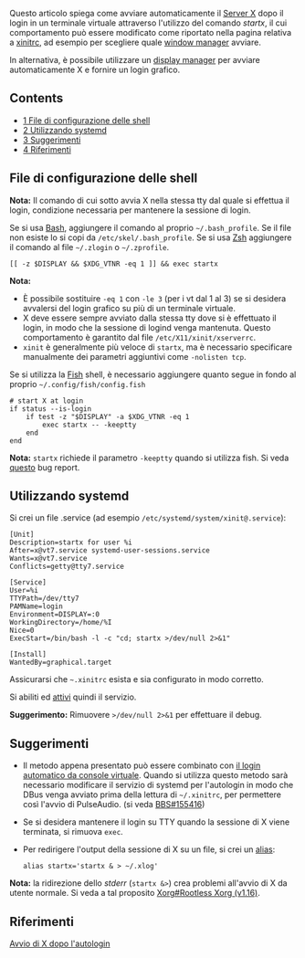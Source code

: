 Questo articolo spiega come avviare automaticamente il [Server X](/index.php/Xorg_(Italiano) "Xorg (Italiano)") dopo il login in un terminale virtuale attraverso l'utilizzo del comando *startx*, il cui comportamento può essere modificato come riportato nella pagina relativa a [xinitrc](/index.php/Xinitrc_(Italiano) "Xinitrc (Italiano)"), ad esempio per scegliere quale [window manager](/index.php/Window_Manager_(Italiano) "Window Manager (Italiano)") avviare.

In alternativa, è possibile utilizzare un [display manager](/index.php/Display_Manager_(Italiano) "Display Manager (Italiano)") per avviare automaticamente X e fornire un login grafico.

## Contents

*   [1 File di configurazione delle shell](#File_di_configurazione_delle_shell)
*   [2 Utilizzando systemd](#Utilizzando_systemd)
*   [3 Suggerimenti](#Suggerimenti)
*   [4 Riferimenti](#Riferimenti)

## File di configurazione delle shell

**Nota:** Il comando di cui sotto avvia X nella stessa tty dal quale si effettua il login, condizione necessaria per mantenere la sessione di login.

Se si usa [Bash](/index.php/Bash_(Italiano) "Bash (Italiano)"), aggiungere il comando al proprio `~/.bash_profile`. Se il file non esiste lo si copi da `/etc/skel/.bash_profile`. Se si usa [Zsh](/index.php/Zsh "Zsh") aggiungere il comando al file `~/.zlogin` o `~/.zprofile`.

```
[[ -z $DISPLAY && $XDG_VTNR -eq 1 ]] && exec startx

```

**Nota:**

*   È possibile sostituire `-eq 1` con `-le 3` (per i vt dal 1 al 3) se si desidera avvalersi del login grafico su più di un terminale virtuale.
*   X deve essere sempre avviato dalla stessa tty dove si è effettuato il login, in modo che la sessione di logind venga mantenuta. Questo comportamento è garantito dal file `/etc/X11/xinit/xserverrc`.
*   `xinit` è generalmente più veloce di `startx`, ma è necessario specificare manualmente dei parametri aggiuntivi come `-nolisten tcp`.

Se si utilizza la [Fish](/index.php/Fish "Fish") shell, è necessario aggiungere quanto segue in fondo al proprio `~/.config/fish/config.fish`

```
# start X at login
if status --is-login
    if test -z "$DISPLAY" -a $XDG_VTNR -eq 1
        exec startx -- -keeptty
    end
end

```

**Nota:** `startx` richiede il parametro `-keeptty` quando si utilizza fish. Si veda [questo](https://github.com/fish-shell/fish-shell/issues/1772) bug report.

## Utilizzando systemd

Si crei un file .service (ad esempio `/etc/systemd/system/xinit@.service`):

```
[Unit]
Description=startx for user %i
After=x@vt7.service systemd-user-sessions.service
Wants=x@vt7.service
Conflicts=getty@tty7.service

[Service]
User=%i
TTYPath=/dev/tty7
PAMName=login
Environment=DISPLAY=:0
WorkingDirectory=/home/%I
Nice=0
ExecStart=/bin/bash -l -c "cd; startx >/dev/null 2>&1"

[Install]
WantedBy=graphical.target

```

Assicurarsi che `~.xinitrc` esista e sia configurato in modo corretto.

Si abiliti ed [attivi](/index.php/Systemd_(Italiano)#Usare_le_unit.C3.A0 "Systemd (Italiano)") quindi il servizio.

**Suggerimento:** Rimuovere `>/dev/null 2>&1` per effettuare il debug.

## Suggerimenti

*   Il metodo appena presentato può essere combinato con [il login automatico da console virtuale](/index.php/Automatic_login_to_virtual_console_(Italiano) "Automatic login to virtual console (Italiano)"). Quando si utilizza questo metodo sarà necessario modificare il servizio di systemd per l'autologin in modo che DBus venga avviato prima della lettura di `~/.xinitrc`, per permettere così l'avvio di PulseAudio. (si veda [BBS#155416](https://bbs.archlinux.org/viewtopic.php?id=155416))

*   Se si desidera mantenere il login su TTY quando la sessione di X viene terminata, si rimuova `exec`.

*   Per redirigere l'output della sessione di X su un file, si crei un [alias](/index.php/Bash_(Italiano)#Alias "Bash (Italiano)"):

	 `alias startx='startx & > ~/.xlog'` 

**Nota:** la ridirezione dello *stderr* (`startx &>`) crea problemi all'avvio di X da utente normale. Si veda a tal proposito [Xorg#Rootless Xorg (v1.16)](/index.php/Xorg#Rootless_Xorg_.28v1.16.29 "Xorg").

## Riferimenti

[Avvio di X dopo l'autologin](http://unix.stackexchange.com/questions/62722/start-x-after-automatic-login)
